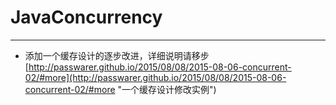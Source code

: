 # JavaConcurrency
---
- 添加一个缓存设计的逐步改进，详细说明请移步[http://passwarer.github.io/2015/08/08/2015-08-06-concurrent-02/#more](http://passwarer.github.io/2015/08/08/2015-08-06-concurrent-02/#more "一个缓存设计修改实例")